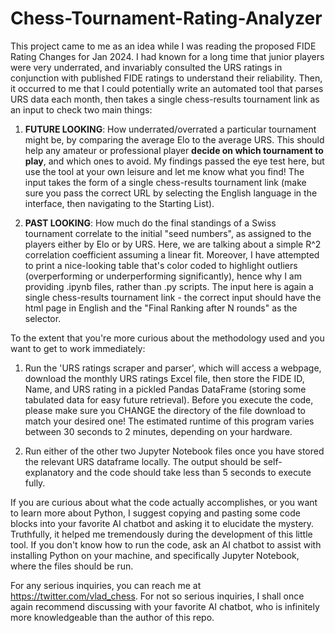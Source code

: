 # Chess-Tournament-Rating-Analyzer

This project came to me as an idea while I was reading the proposed FIDE Rating Changes for Jan 2024. I had known for a long time that junior players were very underrated, and invariably consulted the URS ratings in conjunction with published FIDE ratings to understand their reliability. Then, it occurred to me that I could potentially write an automated tool that parses URS data each month, then takes a single chess-results tournament link as an input to check two main things:

1) **FUTURE LOOKING**: How underrated/overrated a particular tournament might be, by comparing the average Elo to the average URS. This should help any amateur or professional player **decide on which tournament to play**, and which ones to avoid. My findings passed the eye test here, but use the tool at your own leisure and let me know what you find! The input takes the form of a single chess-results tournament link (make sure you pass the correct URL by selecting the English language in the interface, then navigating to the Starting List).

2) **PAST LOOKING**: How much do the final standings of a Swiss tournament correlate to the initial "seed numbers", as assigned to the players either by Elo or by URS. Here, we are talking about a simple R^2 correlation coefficient assuming a linear fit. Moreover, I have attempted to print a nice-looking table that's color coded to highlight outliers (overperforming or underperforming significantly), hence why I am providing .ipynb files, rather than .py scripts. The input here is again a single chess-results tournament link - the correct input should have the html page in English and the "Final Ranking after N rounds" as the selector.

To the extent that you're more curious about the methodology used and you want to get to work immediately:

1) Run the 'URS ratings scraper and parser', which will access a webpage, download the monthly URS ratings Excel file, then store the FIDE ID, Name, and URS rating in a pickled Pandas   DataFrame (storing some tabulated data for easy future retrieval). Before you execute the code, please make sure you CHANGE the directory of the file download to match your desired one!     The estimated runtime of this program varies between 30 seconds to 2 minutes, depending on your hardware.

2) Run either of the other two Jupyter Notebook files once you have stored the relevant URS dataframe locally. The output should be self-explanatory and the code should take less than   5 seconds to execute fully.

If you are curious about what the code actually accomplishes, or you want to learn more about Python, I suggest copying and pasting some code blocks into your favorite AI chatbot and asking it to elucidate the mystery. Truthfully, it helped me tremendously during the development of this little tool. If you don't know how to run the code, ask an AI chatbot to assist with installing Python on your machine, and specifically Jupyter Notebook, where the files should be run.

For any serious inquiries, you can reach me at https://twitter.com/vlad_chess. For not so serious inquiries, I shall once again recommend discussing with your favorite AI chatbot, who is infinitely more knowledgeable than the author of this repo.
